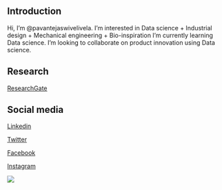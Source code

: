 ## Introduction
Hi, I’m @pavantejaswivelivela. 
I’m interested in Data science + Industrial design + Mechanical engineering + Bio-inspiration
I’m currently learning Data science.
I’m looking to collaborate on product innovation using Data science.

## Research

[ResearchGate](https://www.researchgate.net/profile/Pavan-Velivela)



## Social media

[Linkedin](https://www.linkedin.com/in/pavantejaswivelivela/)

[Twitter](https://twitter.com/pavantejaswiv)

[Facebook](https://www.facebook.com/pavan.tejaswivelivela)

[Instagram](https://www.instagram.com/pavantejaswi/?hl=en)

<img src = "https://github-readme-stats.vercel.app/api?username=pavantejaswivelivela&&show_icons=true&title_color=ffffff&icon_color=FFBF00&text_color=daf7dc&bg_color=4D516D">

<!---
pavantejaswivelivela/pavantejaswivelivela is a ✨ special ✨ repository because its `README.md` (this file) appears on your GitHub profile.
You can click the Preview link to take a look at your changes.
--->
